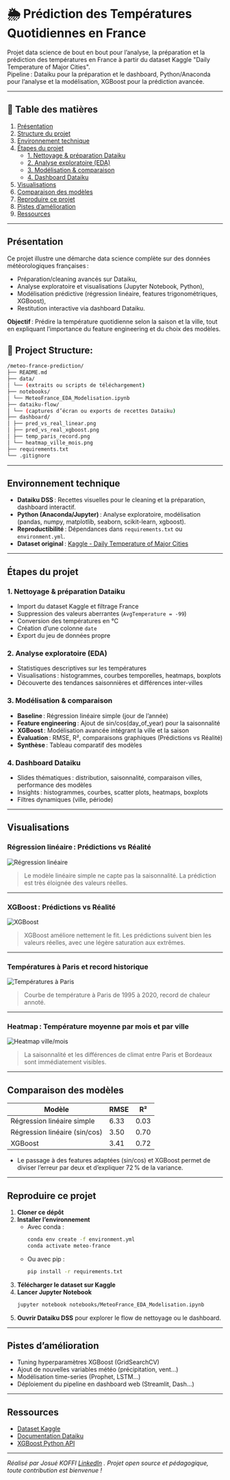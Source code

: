 # 🌦️ Prédiction des Températures Quotidiennes en France

Projet data science de bout en bout pour l’analyse, la préparation et la prédiction des températures en France à partir du dataset Kaggle "Daily Temperature of Major Cities".  
Pipeline : Dataiku pour la préparation et le dashboard, Python/Anaconda pour l’analyse et la modélisation, XGBoost pour la prédiction avancée.

---
## 📑 Table des matières

1. [Présentation](#présentation)
2. [Structure du projet](#structure-du-projet)
3. [Environnement technique](#environnement-technique)
4. [Étapes du projet](#étapes-du-projet)
    - [1. Nettoyage & préparation Dataiku](#1-nettoyage--préparation-dataiku)
    - [2. Analyse exploratoire (EDA)](#2-analyse-exploratoire-eda)
    - [3. Modélisation & comparaison](#3-modélisation--comparaison)
    - [4. Dashboard Dataiku](#4-dashboard-dataiku)
5. [Visualisations](#visualisations)
6. [Comparaison des modèles](#comparaison-des-modèles)
7. [Reproduire ce projet](#reproduire-ce-projet)
8. [Pistes d’amélioration](#pistes-damélioration)
9. [Ressources](#ressources)

---

## Présentation

Ce projet illustre une démarche data science complète sur des données météorologiques françaises :
- Préparation/cleaning avancés sur Dataiku,
- Analyse exploratoire et visualisations (Jupyter Notebook, Python),
- Modélisation prédictive (régression linéaire, features trigonométriques, XGBoost),
- Restitution interactive via dashboard Dataiku.

**Objectif** : Prédire la température quotidienne selon la saison et la ville, tout en expliquant l’importance du feature engineering et du choix des modèles.

## 📂 Project Structure:

```bash
/meteo-france-prediction/
├── README.md
├── data/
│ └── (extraits ou scripts de téléchargement)
├── notebooks/
│ └── MeteoFrance_EDA_Modelisation.ipynb
├── dataiku-flow/
│ └── (captures d’écran ou exports de recettes Dataiku)
├── dashboard/
│ ├── pred_vs_real_linear.png
│ ├── pred_vs_real_xgboost.png
│ ├── temp_paris_record.png
│ └── heatmap_ville_mois.png
├── requirements.txt
└── .gitignore
```

---

## Environnement technique

- **Dataiku DSS** : Recettes visuelles pour le cleaning et la préparation, dashboard interactif.
- **Python (Anaconda/Jupyter)** : Analyse exploratoire, modélisation (pandas, numpy, matplotlib, seaborn, scikit-learn, xgboost).
- **Reproductibilité** : Dépendances dans `requirements.txt` ou `environment.yml`.
- **Dataset original** : [Kaggle - Daily Temperature of Major Cities](https://www.kaggle.com/datasets/sudalairajkumar/daily-temperature-of-major-cities)

---

## Étapes du projet

### 1. Nettoyage & préparation Dataiku

- Import du dataset Kaggle et filtrage France
- Suppression des valeurs aberrantes (`AvgTemperature = -99`)
- Conversion des températures en °C
- Création d’une colonne `date`
- Export du jeu de données propre

### 2. Analyse exploratoire (EDA)

- Statistiques descriptives sur les températures
- Visualisations : histogrammes, courbes temporelles, heatmaps, boxplots
- Découverte des tendances saisonnières et différences inter-villes

### 3. Modélisation & comparaison

- **Baseline** : Régression linéaire simple (jour de l’année)
- **Feature engineering** : Ajout de sin/cos(day_of_year) pour la saisonnalité
- **XGBoost** : Modélisation avancée intégrant la ville et la saison
- **Évaluation** : RMSE, R², comparaisons graphiques (Prédictions vs Réalité)
- **Synthèse** : Tableau comparatif des modèles

### 4. Dashboard Dataiku

- Slides thématiques : distribution, saisonnalité, comparaison villes, performance des modèles
- Insights : histogrammes, courbes, scatter plots, heatmaps, boxplots
- Filtres dynamiques (ville, période)

---

## Visualisations

### Régression linéaire : Prédictions vs Réalité
![Régression linéaire](../weather-forecasting-ml/dashbord/heatmap_ville_mois.png)
> Le modèle linéaire simple ne capte pas la saisonnalité. La prédiction est très éloignée des valeurs réelles.

---

### XGBoost : Prédictions vs Réalité
![XGBoost](../weather-forecasting-ml/dashbord/pred_vs_real_xgboost.png)
> XGBoost améliore nettement le fit. Les prédictions suivent bien les valeurs réelles, avec une légère saturation aux extrêmes.

---

### Températures à Paris et record historique
![Températures à Paris](../weather-forecasting-ml/dashbord/temp_paris_record.png)
> Courbe de température à Paris de 1995 à 2020, record de chaleur annoté.

---

### Heatmap : Température moyenne par mois et par ville
![Heatmap ville/mois](../weather-forecasting-ml/dashbord/heatmap_ville_mois.png)
> La saisonnalité et les différences de climat entre Paris et Bordeaux sont immédiatement visibles.

---

## Comparaison des modèles

| Modèle                         | RMSE   | R²     |
|--------------------------------|--------|--------|
| Régression linéaire simple     | 6.33   | 0.03   |
| Régression linéaire (sin/cos)  | 3.50   | 0.70   |
| XGBoost                        | 3.41   | 0.72   |

- Le passage à des features adaptées (sin/cos) et XGBoost permet de diviser l’erreur par deux et d’expliquer 72 % de la variance.

---

## Reproduire ce projet

1. **Cloner ce dépôt**
2. **Installer l’environnement**
    - Avec conda :  
      ```bash
      conda env create -f environment.yml
      conda activate meteo-france
      ```
    - Ou avec pip :  
      ```bash
      pip install -r requirements.txt
      ```
3. **Télécharger le dataset sur Kaggle**
4. **Lancer Jupyter Notebook**
    ```bash
    jupyter notebook notebooks/MeteoFrance_EDA_Modelisation.ipynb
    ```
5. **Ouvrir Dataiku DSS** pour explorer le flow de nettoyage ou le dashboard.

---

## Pistes d’amélioration

- Tuning hyperparamètres XGBoost (GridSearchCV)
- Ajout de nouvelles variables météo (précipitation, vent…)
- Modélisation time-series (Prophet, LSTM…)
- Déploiement du pipeline en dashboard web (Streamlit, Dash…)

---

## Ressources

- [Dataset Kaggle](https://www.kaggle.com/datasets/sudalairajkumar/daily-temperature-of-major-cities)
- [Documentation Dataiku](https://doc.dataiku.com/)
- [XGBoost Python API](https://xgboost.readthedocs.io/en/latest/python/index.html)

---

*Réalisé par Josué KOFFI [LinkedIn](https://www.linkedin.com/in/josu%C3%A9-kinsanh-nixxon-koffi/) . Projet open source et pédagogique, toute contribution est bienvenue !*

